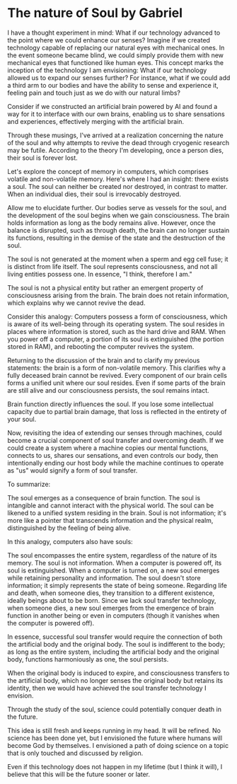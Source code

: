 # The nature of Soul by Gabriel


I have a thought experiment in mind: What if our technology advanced to the point where we could enhance our senses? Imagine if we created technology capable of replacing our natural eyes with mechanical ones. In the event someone became blind, we could simply provide them with new mechanical eyes that functioned like human eyes. This concept marks the inception of the technology I am envisioning: What if our technology allowed us to expand our senses further? For instance, what if we could add a third arm to our bodies and have the ability to sense and experience it, feeling pain and touch just as we do with our natural limbs?

Consider if we constructed an artificial brain powered by AI and found a way for it to interface with our own brains, enabling us to share sensations and experiences, effectively merging with the artificial brain.

Through these musings, I've arrived at a realization concerning the nature of the soul and why attempts to revive the dead through cryogenic research may be futile. According to the theory I'm developing, once a person dies, their soul is forever lost.

Let's explore the concept of memory in computers, which comprises volatile and non-volatile memory. Here's where I had an insight: there exists a soul. The soul can neither be created nor destroyed, in contrast to matter. When an individual dies, their soul is irrevocably destroyed.

Allow me to elucidate further. Our bodies serve as vessels for the soul, and the development of the soul begins when we gain consciousness. The brain holds information as long as the body remains alive. However, once the balance is disrupted, such as through death, the brain can no longer sustain its functions, resulting in the demise of the state and the destruction of the soul.

The soul is not generated at the moment when a sperm and egg cell fuse; it is distinct from life itself. The soul represents consciousness, and not all living entities possess one. In essence, "I think, therefore I am."

The soul is not a physical entity but rather an emergent property of consciousness arising from the brain. The brain does not retain information, which explains why we cannot revive the dead.

Consider this analogy: Computers possess a form of consciousness, which is aware of its well-being through its operating system. The soul resides in places where information is stored, such as the hard drive and RAM. When you power off a computer, a portion of its soul is extinguished (the portion stored in RAM), and rebooting the computer revives the system.

Returning to the discussion of the brain and to clarify my previous statements: the brain is a form of non-volatile memory. This clarifies why a fully deceased brain cannot be revived. Every component of our brain cells forms a unified unit where our soul resides. Even if some parts of the brain are still alive and our consciousness persists, the soul remains intact.

Brain function directly influences the soul. If you lose some intellectual capacity due to partial brain damage, that loss is reflected in the entirety of your soul.

Now, revisiting the idea of extending our senses through machines, could become a crucial component of soul transfer and overcoming death. If we could create a system where a machine copies our mental functions, connects to us, shares our sensations, and even controls our body, then intentionally ending our host body while the machine continues to operate as "us" would signify a form of soul transfer.

To summarize:

The soul emerges as a consequence of brain function.
The soul is intangible and cannot interact with the physical world.
The soul can be likened to a unified system residing in the brain.
Soul is not information; it's more like a pointer that transcends information and the physical realm, distinguished by the feeling of being alive.

In this analogy, computers also have souls:

The soul encompasses the entire system, regardless of the nature of its memory.
The soul is not information.
When a computer is powered off, its soul is extinguished.
When a computer is turned on, a new soul emerges while retaining personality and information.
The soul doesn't store information; it simply represents the state of being someone.
Regarding life and death, when someone dies, they transition to a different existence, ideally beings about to be born. Since we lack soul transfer technology, when someone dies, a new soul emerges from the emergence of brain function in another being or even in computers (though it vanishes when the computer is powered off).

In essence, successful soul transfer would require the connection of both the artificial body and the original body. The soul is indifferent to the body; as long as the entire system, including the artificial body and the original body, functions harmoniously as one, the soul persists.

When the original body is induced to expire, and consciousness transfers to the artificial body, which no longer senses the original body but retains its identity, then we would have achieved the soul transfer technology I envision.

Through the study of the soul, science could potentially conquer death in the future.

This idea is still fresh and keeps running in my head. It will be refined. No science has been done yet, but I envisioned the future where humans will become God by themselves. I envisioned a path of doing science on a topic that is only touched and discussed by religion.

Even if this technology does not happen in my lifetime (but I think it will), I believe that this will be the future sooner or later.
